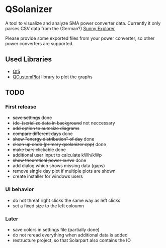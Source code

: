 # QSolanizer
A tool to visualize and analyze SMA power converter data. 
Currently it only parses CSV data from the (German?) [Sunny Explorer](http://www.sma.de/produkte/monitoring-control/sunny-explorer.html)

Please provide some exported files from your power converter, so other power converters are supported.

## Used Libraries
* [Qt5](http://www.qt.io/download/)
* [QCustomPlot](http://qcustomplot.com/) library to plot the graphs

## TODO

### First release
* ~~save settings~~ done
* ~~(de-)serialize data in background~~ not neccessary
* ~~add option to autosize diagrams~~
* ~~compare different days~~ done
* ~~show "energy distribution" of day~~ done
* ~~clean up code (primary qsolanizer.cpp)~~ done
* ~~make bars clickable~~ done
* additional user input to calculate kWh/kWp
* ~~show theoretical power curve~~ done
* add dialog which shows missing data (gaps)
* remove single day plot if multiple plots are shown
* create installer for windows users

### UI behavior
* do not threat right clicks the same way as left clicks
* set a fixed size to the left coloumn

### Later

* save colors in settings file (partially done)
* do not reread everything when additional data is added
* restructure project, so that Solarpart also contains the IO
